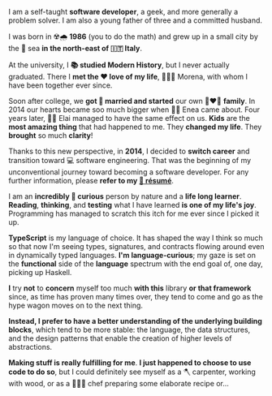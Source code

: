 I am a self-taught **software developer**, a geek, and more generally a problem solver. I am also a young father of three and a committed husband. 

I was born in ☢️🌧 **1986** (you to do the math) and grew up in a small city by the 🌊 sea **in the north-east of 🇮🇹 Italy**.

At the university, I **📚 studied Modern History**, but I never actually graduated. There I **met the ❤️ love of my life**, 👱🏻‍♀️ Morena, with whom I have been together ever since.

Soon after college, we **got 💍 married and started** our own 👩‍❤️‍👨 **family**. In 2014 our hearts became soo much bigger when 👶🏻 Enea came about. Four years later, 👶🏻 Elai managed to have the same effect on us.
**Kids** are the **most amazing thing** that had happened to me. They **changed my life**. They **brought** so much **clarity**!

Thanks to this new perspective, in **2014**, I decided to **switch career** and transition toward 💻 software engineering. That was the beginning of my unconventional journey toward becoming a software developer. For any further information, please **refer to my [📑 résumé](/resume)**.

I am an **incredibly 👀 curious** person by nature and a **life long learner**. **Reading**, **thinking**, and **testing** what I have learned **is one of my life's joy**. Programming has managed to scratch this itch for me ever since I picked it up.

**TypeScript** is my language of choice. It has shaped the way I think so much so that now I'm seeing types, signatures, and contracts flowing around even in dynamically typed languages.
**I'm language-curious**; my gaze is set on the **functional** side of the **language** spectrum with the end goal of, one day, picking up Haskell.

**I** try **not** to **concern** myself too much **with this** library **or that framework** since, as time has proven many times over, they tend to come and go as the hype wagon moves on to the next thing.

**Instead, I prefer to have a better understanding of the underlying building blocks**, which tend to be more stable: the language, the data structures, and the design patterns that enable the creation of higher levels of abstractions.

**Making stuff is really fulfilling for me**. **I just happened to choose to use code to do so**, but I could definitely see myself as a 🪓 carpenter, working with wood, or as a 🧑🏻‍🍳 chef preparing some elaborate recipe or...
